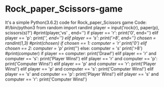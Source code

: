 # Rock_paper_Scissors-game
It's a simple Python(3.6.2) code for Rock_paper_Scissors game
Code:
#!/bin/python3
from random import randint
player = input('rock(r), paper(p), scissors(s)?')
#print(player,'vs' , end='')
if player == 'r':
    print('0', end='')
elif player == 'p':
    print('_', end='')
elif player == 's':
    print('>8', end='')
chosen = randint(1,3)
#print(chosen)
if chosen == 1:
    computer = 'r'
    print('0')
elif chosen == 2:
    computer = 'p'
    print('_')
else:
    computer = 's'
    print('>8')
#print(computer)
if player == computer:
    print('Draw!')
elif player == 'r' and computer == 's':
    print('Player Wins!')
elif player == 'r' and computer == 'p':
    print('Computer Wins!')
elif player == 'p' and computer == 'r':
    print('Player Wins!')
elif player == 'p' and computer == 's':
    print('Computer Wins!')
elif player == 's' and computer == 'p':
    print('Player Wins!')
elif player == 's' and computer == 'r':
    print('Computer Wins!')

